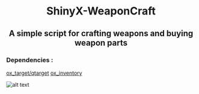 

<h1 align="center">ShinyX-WeaponCraft</h1>
<h2 align="center">A simple script for crafting weapons and buying weapon parts</h2>

<h3 align="left">Dependencies : </h3>

[ox_target/qtarget](https://github.com/overextended)
[ox_inventory](https://github.com/overextended)

![alt text](https://cdn.discordapp.com/attachments/1066731846043447397/1078053377088422018/image.png)

